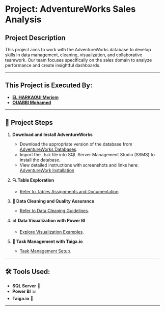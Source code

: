 # Project: AdventureWorks Sales Analysis 

## Project Description  
This project aims to work with the AdventureWorks database to develop skills in data management, cleaning, visualization, and collaborative teamwork. Our team focuses specifically on the sales domain to analyze performance and create insightful dashboards.  

---

## This Project is Executed By:  
- **[EL HARKAOUI Meriem](https://github.com/Elharkaoui-Meriem)**  
- **[OUABBI Mohamed](https://github.com/mouabbi)**  

---

## 📝 Project Steps  

1. **Download and Install AdventureWorks**  
   - Download the appropriate version of the database from [AdventureWorks Databases](https://learn.microsoft.com/en-us/sql/samples/adventureworks-install-configure).  
   - Import the `.bak` file into SQL Server Management Studio (SSMS) to install the database.  
   - View detailed instructions with screenshots and links here: [AdventureWork Installation](Documentation/AdventureWorksInstallation.md)

2. **🔍 Table Exploration**  
   - [Refer to Tables Assignments and Documentation](Documentation/TablesExploration.md).  

3. **🧹 Data Cleaning and Quality Assurance**  
   - [Refer to Data Cleaning Guidelines](Documentation/DataCleaning.md).  

4. **📊 Data Visualization with Power BI**  
   - [Explore Visualization Examples](Documentation/DataVisualization.md).  

5. **📅 Task Management with Taiga.io**  
   - [Task Management Setup](Documentation/TaskManagement.md).

---

## 🛠️ Tools Used:  

- **SQL Server** 🔲  
- **Power BI** 📊  
- **Taiga.io** 📅

---
